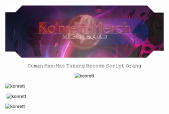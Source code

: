 ![hengker abiezzz](https://github.com/Konrett/Konrett/blob/bb96f8b6e703538b86654781f7d770c1f65a21e5/20230102_213408.png)
<p align="center">𝙲𝚞𝚖𝚊𝚗 𝙼𝚊𝚜-𝙼𝚊𝚜 𝚃𝚞𝚔𝚊𝚗𝚐 𝚁𝚎𝚌𝚘𝚍𝚎 𝚂𝚌𝚛𝚒𝚙𝚝 𝙾𝚛𝚊𝚗𝚐</p>
<p align="center"> <img src="https://komarev.com/ghpvc/?username=konrett&label=Profile%20views&color=0e75b6&style=flat" alt="konrett" /> </p>
<p><img align="center" src="https://github-readme-stats.vercel.app/api/top-langs?username=konrett&show_icons=true&locale=en&layout=compact" alt="konrett" /></p>
<p>&nbsp;<img align="center" src="https://github-readme-stats.vercel.app/api?username=konrett&show_icons=true&locale=en" alt="konrett" /></p>
<p><img align="center" src="https://github-readme-streak-stats.herokuapp.com/?user=konrett&" alt="konrett" /></p>
